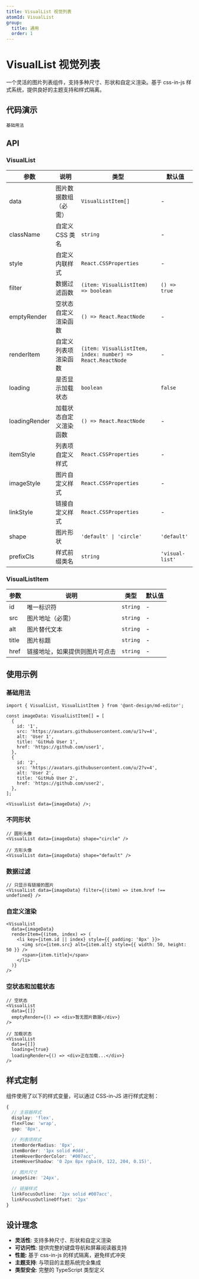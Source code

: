 ```yaml
---
title: VisualList 视觉列表
atomId: VisualList
group:
  title: 通用
  order: 1
---
```


# VisualList 视觉列表

一个灵活的图片列表组件，支持多种尺寸、形状和自定义渲染。基于 css-in-js 样式系统，提供良好的主题支持和样式隔离。

## 代码演示

<code src="../demos/visual-list.tsx">基础用法</code>

## API

### VisualList

| 参数          | 说明                   | 类型                                                       | 默认值          |
| ------------- | ---------------------- | ---------------------------------------------------------- | --------------- |
| data          | 图片数据数组（必需）   | `VisualListItem[]`                                         | -               |
| className     | 自定义 CSS 类名        | `string`                                                   | -               |
| style         | 自定义内联样式         | `React.CSSProperties`                                      | -               |
| filter        | 数据过滤函数           | `(item: VisualListItem) => boolean`                        | `() => true`    |
| emptyRender   | 空状态自定义渲染函数   | `() => React.ReactNode`                                    | -               |
| renderItem    | 自定义列表项渲染函数   | `(item: VisualListItem, index: number) => React.ReactNode` | -               |
| loading       | 是否显示加载状态       | `boolean`                                                  | `false`         |
| loadingRender | 加载状态自定义渲染函数 | `() => React.ReactNode`                                    | -               |
| itemStyle     | 列表项自定义样式       | `React.CSSProperties`                                      | -               |
| imageStyle    | 图片自定义样式         | `React.CSSProperties`                                      | -               |
| linkStyle     | 链接自定义样式         | `React.CSSProperties`                                      | -               |
| shape         | 图片形状               | `'default' \| 'circle'`                                    | `'default'`     |
| prefixCls     | 样式前缀类名           | `string`                                                   | `'visual-list'` |

### VisualListItem

| 参数  | 说明                           | 类型     | 默认值 |
| ----- | ------------------------------ | -------- | ------ |
| id    | 唯一标识符                     | `string` | -      |
| src   | 图片地址（必需）               | `string` | -      |
| alt   | 图片替代文本                   | `string` | -      |
| title | 图片标题                       | `string` | -      |
| href  | 链接地址，如果提供则图片可点击 | `string` | -      |

## 使用示例

### 基础用法

```tsx | pure
import { VisualList, VisualListItem } from '@ant-design/md-editor';

const imageData: VisualListItem[] = [
  {
    id: '1',
    src: 'https://avatars.githubusercontent.com/u/1?v=4',
    alt: 'User 1',
    title: 'GitHub User 1',
    href: 'https://github.com/user1',
  },
  {
    id: '2',
    src: 'https://avatars.githubusercontent.com/u/2?v=4',
    alt: 'User 2',
    title: 'GitHub User 2',
    href: 'https://github.com/user2',
  },
];

<VisualList data={imageData} />;
```

### 不同形状

```tsx | pure
// 圆形头像
<VisualList data={imageData} shape="circle" />

// 方形头像
<VisualList data={imageData} shape="default" />
```

### 数据过滤

```tsx | pure
// 只显示有链接的图片
<VisualList data={imageData} filter={(item) => item.href !== undefined} />
```

### 自定义渲染

```tsx | pure
<VisualList
  data={imageData}
  renderItem={(item, index) => (
    <li key={item.id || index} style={{ padding: '8px' }}>
      <img src={item.src} alt={item.alt} style={{ width: 50, height: 50 }} />
      <span>{item.title}</span>
    </li>
  )}
/>
```

### 空状态和加载状态

```tsx | pure
// 空状态
<VisualList
  data={[]}
  emptyRender={() => <div>暂无图片数据</div>}
/>

// 加载状态
<VisualList
  data={[]}
  loading={true}
  loadingRender={() => <div>正在加载...</div>}
/>
```

## 样式定制

组件使用了以下的样式变量，可以通过 CSS-in-JS 进行样式定制：

```ts
{
  // 主容器样式
  display: 'flex',
  flexFlow: 'wrap',
  gap: '8px',

  // 列表项样式
  itemBorderRadius: '8px',
  itemBorder: '1px solid #ddd',
  itemHoverBorderColor: '#007acc',
  itemHoverShadow: '0 2px 8px rgba(0, 122, 204, 0.15)',

  // 图片尺寸
  imageSize: '24px',

  // 链接样式
  linkFocusOutline: '2px solid #007acc',
  linkFocusOutlineOffset: '2px'
}
```

## 设计理念

- **灵活性**: 支持多种尺寸、形状和自定义渲染
- **可访问性**: 提供完整的键盘导航和屏幕阅读器支持
- **性能**: 基于 css-in-js 的样式隔离，避免样式冲突
- **主题支持**: 与项目的主题系统完全集成
- **类型安全**: 完整的 TypeScript 类型定义
